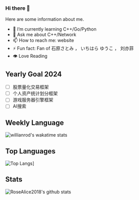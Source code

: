 ### Hi there 👋


<!-- **RoseAlice2018/RoseAlice2018** is a ✨ _special_ ✨ repository because its `README.md` (this file) appears on your GitHub profile. -->

Here are some information about me.

- 🌱 I’m currently learning C++/Go/Python
- 💬 Ask me about C++/Network
- 📫 How to reach me: website
- ⚡ Fun fact: Fan of 石原さとみ ， いちはら ゆうこ ， 刘亦菲
- 👁  Love Reading

## Yearly Goal 2024
- [ ] 股票量化交易框架
- [ ] 个人资产统计划分框架
- [ ] 游戏服务器引擎框架
- [ ] AI搜索

## Weekly Language
![willianrod's wakatime stats](https://github-readme-stats.vercel.app/api/wakatime?username=RoseAlice2018&theme=tokyonight)


## Top Languages
![Top Langs](https://github-readme-stats.vercel.app/api/top-langs/?username=RoseAlice2018&theme=tokyonight)]


## Stats
![RoseAlice2018's github stats](https://github-readme-stats.vercel.app/api?username=RoseAlice2018&theme=tokyonight)
